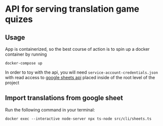 # API for serving translation game quizes

## Usage

App is containerized, so the best course of action is to spin up a docker container by running

`docker-compose up`

In order to toy with the api, you will need `service-account-credentials.json` with read access to [google sheets api](https://developers.google.com/sheets/api) placed inside of the root level of the project

## Import translations from google sheet

Run the following command in your terminal:

`docker exec --interactive node-server npx ts-node src/cli/sheets.ts`

